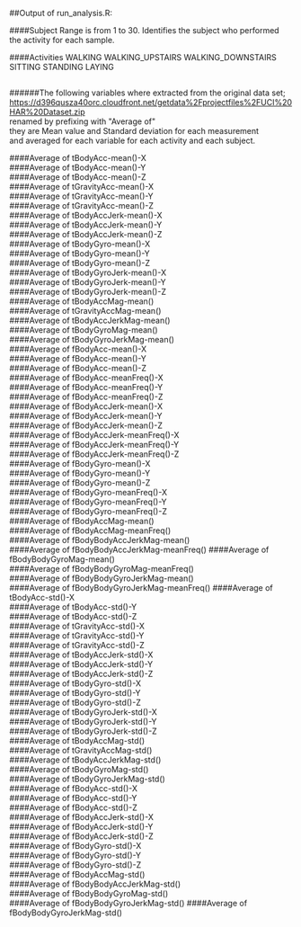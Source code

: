 ##Output of run_analysis.R:

####Subject
     Range is from 1 to 30.
	 Identifies the subject who performed the activity for each sample. 

####Activities
	 WALKING
	 WALKING_UPSTAIRS
	 WALKING_DOWNSTAIRS
	 SITTING
	 STANDING
	 LAYING
## 

######The following variables where extracted from the original data set;<br>https://d396qusza40orc.cloudfront.net/getdata%2Fprojectfiles%2FUCI%20HAR%20Dataset.zip<br>renamed by prefixing with "Average of"<br>they are Mean value and Standard deviation for each measurement<br>and averaged for each variable for each activity and each subject.


####Average of tBodyAcc-mean()-X    
####Average of tBodyAcc-mean()-Y    
####Average of tBodyAcc-mean()-Z      
####Average of tGravityAcc-mean()-X      
####Average of tGravityAcc-mean()-Y      
####Average of tGravityAcc-mean()-Z      
####Average of tBodyAccJerk-mean()-X      
####Average of tBodyAccJerk-mean()-Y     
####Average of tBodyAccJerk-mean()-Z      
####Average of tBodyGyro-mean()-X       
####Average of tBodyGyro-mean()-Y       
####Average of tBodyGyro-mean()-Z       
####Average of tBodyGyroJerk-mean()-X     
####Average of tBodyGyroJerk-mean()-Y     
####Average of tBodyGyroJerk-mean()-Z     
####Average of tBodyAccMag-mean()       
####Average of tGravityAccMag-mean()      
####Average of tBodyAccJerkMag-mean()     
####Average of tBodyGyroMag-mean()       
####Average of tBodyGyroJerkMag-mean()    
####Average of fBodyAcc-mean()-X        
####Average of fBodyAcc-mean()-Y       
####Average of fBodyAcc-mean()-Z        
####Average of fBodyAcc-meanFreq()-X     
####Average of fBodyAcc-meanFreq()-Y      
####Average of fBodyAcc-meanFreq()-Z     
####Average of fBodyAccJerk-mean()-X      
####Average of fBodyAccJerk-mean()-Y     
####Average of fBodyAccJerk-mean()-Z      
####Average of fBodyAccJerk-meanFreq()-X   
####Average of fBodyAccJerk-meanFreq()-Y    
####Average of fBodyAccJerk-meanFreq()-Z   
####Average of fBodyGyro-mean()-X       
####Average of fBodyGyro-mean()-Y       
####Average of fBodyGyro-mean()-Z       
####Average of fBodyGyro-meanFreq()-X     
####Average of fBodyGyro-meanFreq()-Y     
####Average of fBodyGyro-meanFreq()-Z     
####Average of fBodyAccMag-mean()       
####Average of fBodyAccMag-meanFreq()     
####Average of fBodyBodyAccJerkMag-mean()   
####Average of fBodyBodyAccJerkMag-meanFreq() 
####Average of fBodyBodyGyroMag-mean()     
####Average of fBodyBodyGyroMag-meanFreq()  
####Average of fBodyBodyGyroJerkMag-mean()   
####Average of fBodyBodyGyroJerkMag-meanFreq()
####Average of tBodyAcc-std()-X        
####Average of tBodyAcc-std()-Y        
####Average of tBodyAcc-std()-Z        
####Average of tGravityAcc-std()-X      
####Average of tGravityAcc-std()-Y       
####Average of tGravityAcc-std()-Z      
####Average of tBodyAccJerk-std()-X      
####Average of tBodyAccJerk-std()-Y      
####Average of tBodyAccJerk-std()-Z      
####Average of tBodyGyro-std()-X       
####Average of tBodyGyro-std()-Y        
####Average of tBodyGyro-std()-Z       
####Average of tBodyGyroJerk-std()-X      
####Average of tBodyGyroJerk-std()-Y     
####Average of tBodyGyroJerk-std()-Z      
####Average of tBodyAccMag-std()       
####Average of tGravityAccMag-std()      
####Average of tBodyAccJerkMag-std()     
####Average of tBodyGyroMag-std()       
####Average of tBodyGyroJerkMag-std()     
####Average of fBodyAcc-std()-X        
####Average of fBodyAcc-std()-Y        
####Average of fBodyAcc-std()-Z        
####Average of fBodyAccJerk-std()-X      
####Average of fBodyAccJerk-std()-Y      
####Average of fBodyAccJerk-std()-Z      
####Average of fBodyGyro-std()-X        
####Average of fBodyGyro-std()-Y       
####Average of fBodyGyro-std()-Z       
####Average of fBodyAccMag-std()       
####Average of fBodyBodyAccJerkMag-std()    
####Average of fBodyBodyGyroMag-std()     
####Average of fBodyBodyGyroJerkMag-std() 
####Average of fBodyBodyGyroJerkMag-std() 
